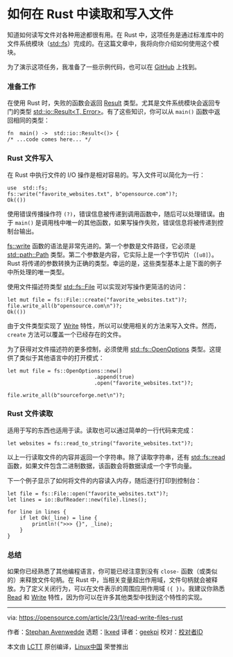 [#]: subject: "How to read and write files in Rust"
[#]: via: "https://opensource.com/article/23/1/read-write-files-rust"
[#]: author: "Stephan Avenwedde https://opensource.com/users/hansic99"
[#]: collector: "lkxed"
[#]: translator: "geekpi"
[#]: reviewer: " "
[#]: publisher: " "
[#]: url: " "

如何在 Rust 中读取和写入文件
======

知道如何读写文件对各种用途都很有用。在 Rust 中，这项任务是通过标准库中的文件系统模块（[std::fs][1]）完成的。在这篇文章中，我将向你介绍如何使用这个模块。

为了演示这项任务，我准备了一些示例代码，也可以在 [GitHub][2] 上找到。

### 准备工作

在使用 Rust 时，失败的函数会返回 [Result][3] 类型。尤其是文件系统模块会返回专门的类型 [std::io::Result<T, Error>][4]。有了这些知识，你可以从 `main()` 函数中返回相同的类型：

```
fn  main() ->  std::io::Result<()> {
/* ...code comes here... */
```

### Rust 文件写入

在 Rust 中执行文件的 I/O 操作是相对容易的。写入文件可以简化为一行：

```
use  std::fs;
fs::write("favorite_websites.txt", b"opensource.com")?;
Ok(())
```

使用错误传播操作符 `(?)`，错误信息被传递到调用函数中，随后可以处理错误。由于 `main()` 是调用栈中唯一的其他函数，如果写操作失败，错误信息将被传递到控制台输出。

[fs::write][5] 函数的语法是非常先进的。第一个参数是文件路径，它必须是 [std::path::Path][6] 类型。第二个参数是内容，它实际上是一个字节切片（`[u8]`）。Rust 将传递的参数转换为正确的类型。幸运的是，这些类型基本上是下面的例子中所处理的唯一类型。

使用文件描述符类型 [std::fs::File][7] 可以实现对写操作更简洁的访问：

```
let mut file = fs::File::create("favorite_websites.txt")?;
file.write_all(b"opensource.com\n")?;
Ok(())
```

由于文件类型实现了 [Write][8] 特性，所以可以使用相关的方法来写入文件。然而，`create` 方法可以覆盖一个已经存在的文件。

为了获得对文件描述符的更多控制，必须使用 [std::fs::OpenOptions][9] 类型。这提供了类似于其他语言中的打开模式：

```
let mut file = fs::OpenOptions::new()
                            .append(true)
                            .open("favorite_websites.txt")?;
                            
file.write_all(b"sourceforge.net\n")?;
```

### Rust 文件读取

适用于写的东西也适用于读。读取也可以通过简单的一行代码来完成：

```
let websites = fs::read_to_string("favorite_websites.txt")?;
```

以上一行读取文件的内容并返回一个字符串。除了读取字符串，还有 [std::fs::read][10] 函数，如果文件包含二进制数据，该函数会将数据读成一个字节向量。

下一个例子显示了如何将文件的内容读入内存，随后逐行打印到控制台：

```
let file = fs::File::open("favorite_websites.txt")?;
let lines = io::BufReader::new(file).lines();

for line in lines {
    if let Ok(_line) = line {
        println!(">>> {}", _line);
    }
}
```

### 总结

如果你已经熟悉了其他编程语言，你可能已经注意到没有 `close-` 函数（或类似的）来释放文件句柄。在 Rust 中，当相关变量超出作用域，文件句柄就会被释放。为了定义关闭行为，可以在文件表示的周围应用作用域 `({ })`。我建议你熟悉 [Read][11] 和 [Write][8] 特性，因为你可以在许多其他类型中找到这个特性的实现。


--------------------------------------------------------------------------------

via: https://opensource.com/article/23/1/read-write-files-rust

作者：[Stephan Avenwedde][a]
选题：[lkxed][b]
译者：[geekpi](https://github.com/geekpi)
校对：[校对者ID](https://github.com/校对者ID)

本文由 [LCTT](https://github.com/LCTT/TranslateProject) 原创编译，[Linux中国](https://linux.cn/) 荣誉推出

[a]: https://opensource.com/users/hansic99
[b]: https://github.com/lkxed
[1]: https://doc.rust-lang.org/std/fs/
[2]: https://github.com/hANSIc99/rust_file_io
[3]: https://doc.rust-lang.org/std/result/enum.Result.html
[4]: https://doc.rust-lang.org/std/io/type.Result.html
[5]: https://doc.rust-lang.org/std/fs/fn.write.html
[6]: https://doc.rust-lang.org/std/path/struct.Path.html
[7]: https://doc.rust-lang.org/std/fs/struct.File.html
[8]: https://doc.rust-lang.org/std/io/trait.Write.html
[9]: https://doc.rust-lang.org/std/fs/struct.OpenOptions.html#
[10]: https://doc.rust-lang.org/std/fs/fn.read.html
[11]: https://doc.rust-lang.org/std/io/trait.Read.html
